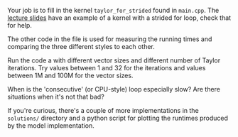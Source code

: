Your job is to fill in the kernel `taylor_for_strided` found in `main.cpp`.
The [lecture slides](https://csc-training.github.io/summerschool/html/gpu/02-kernels.html#/kernel-example-axpy-revisited) have an example of a kernel with a strided for loop, check that for help.

The other code in the file is used for measuring the running times and comparing the three different styles to each other.

Run the code a with different vector sizes and different number of Taylor iterations.
Try values between 1 and 32 for the iterations and values between 1M and 100M for the vector sizes.

When is the 'consecutive' (or CPU-style) loop especially slow?
Are there situations when it's not that bad?

If you're curious, there's a couple of more implementations in the `solutions/` directory
and a python script for plotting the runtimes produced by the model implementation.
